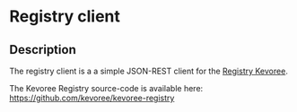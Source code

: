 # Registry client
## Description
The registry client is a a simple JSON-REST client for the [Registry Kevoree](https://registry.kevoree.org).

The Kevoree Registry source-code is available here: https://github.com/kevoree/kevoree-registry

